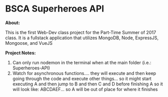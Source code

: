 # BSCA Superheroes API

__About:__

This is the first Web-Dev class project for the Part-Time Summer of 2017 class. It is a fullstack application that utilizes MongoDB, Node, ExpressJS, Mongoose, and VueJS

__Project Notes:__

1. Can only run nodemon in the terminal when at the main folder (i.e.: Superheroes-API)
2. Watch for asynchronous functions.... they will execute and then keep going through the code and execute other things... so it might start executing A and then jump to B and then C and D before finishing A so it will look like: ABCDAEF... so A will be out of place for where it finishes 
